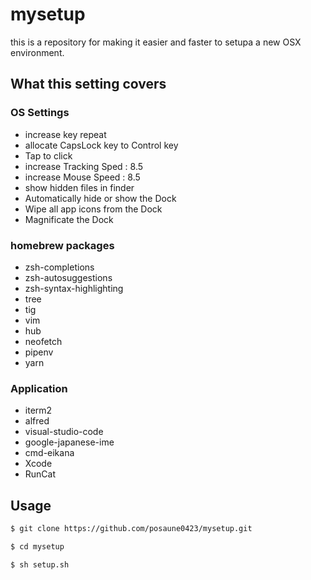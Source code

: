# mysetup
this is a repository for making it easier and faster to setupa a new OSX environment.


## What this setting covers

### OS Settings
- increase key repeat
- allocate CapsLock key to Control key
- Tap to click
- increase Tracking Sped : 8.5
- increase Mouse Speed : 8.5
- show hidden files in finder
- Automatically hide or show the Dock
- Wipe all app icons from the Dock
- Magnificate the Dock

### homebrew packages
- zsh-completions
- zsh-autosuggestions
- zsh-syntax-highlighting
- tree
- tig
- vim
- hub
- neofetch
- pipenv
- yarn

### Application
- iterm2
- alfred
- visual-studio-code
- google-japanese-ime
- cmd-eikana
- Xcode
- RunCat



## Usage

```bash
$ git clone https://github.com/posaune0423/mysetup.git

$ cd mysetup

$ sh setup.sh
```
